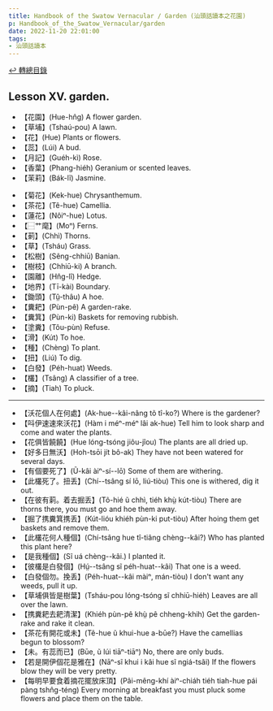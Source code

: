 ```yaml
---
title: Handbook of the Swatow Vernacular / Garden (汕頭話讀本之花園)
p: Handbook_of_the_Swatow_Vernacular/garden
date: 2022-11-20 22:01:00
tags: 
- 汕頭話讀本
---
```


[↩️ 轉總目錄](/Handbook_of_the_Swatow_Vernacular)

## Lesson XV. garden.

* 【花園】(Hue-hn̂g) A flower garden.
* 【草埔】(Tshaú-pou) A lawn.
* 【花】(Hue) Plants or flowers.
* 【蕊】(Lúi) A bud.
* 【月記】(Guéh-kì) Rose.
* 【香葉】(Phang-hiéh) Geranium or scented leaves.
* 【茉莉】(Bák-lĩ) Jasmine.
<!--more-->
* 【菊花】(Kek-hue) Chrysanthemum.
* 【茶花】(Tê-hue) Camellia.
* 【蓮花】(Nôiⁿ-hue) Lotus.
* 【⿱艹麾】(Moⁿ) Ferns.
* 【莿】(Chhì) Thorns.
* 【草】(Tsháu) Grass.
* 【松樹】(Sêng-chhiū) Banian.
* 【樹枝】(Chhiū-ki) A branch.
* 【園離】(Hn̂g-lî) Hedge.
* 【地界】(Tī-kài) Boundary.
* 【鋤頭】(Tṳ̂-thâu) A hoe.
* 【糞耙】(Pùn-pê) A garden-rake.
* 【糞箕】(Pùn-ki) Baskets for removing rubbish.
* 【塗糞】(Tôu-pùn) Refuse.
* 【滑】(Kút) To hoe.
* 【種】(Chèng) To plant.
* 【扭】(Liú) To dig.
* 【白發】(Péh-huat) Weeds.
* 【欉】(Tsâng) A classifier of a tree.
* 【摘】(Tiah) To pluck.

------

* 【沃花個人在何處】(Ak-hue--kâi-nâng tõ tî-ko?) Where is the gardener?
* 【呌伊速速來沃花】(Hàm i méⁿ-méⁿ lâi ak-hue) Tell him to look sharp and come and water the plants.
* 【花俱皆饒饒】(Hue lóng-tsóng jiôu-jîou) The plants are all dried up.
* 【好多日無沃】(Hoh-tsōi jít bô-ak) They have not been watered for several days.
* 【有個要死了】(Ũ-kâi àiⁿ-sí--lō) Some of them are withering.
* 【此欉死了。扭丢】(Chí--tsâng sí lō, liú-tiòu) This one is withered, dig it out.
* 【在彼有䓶。着去掘丢】(Tõ-hié ũ chhì, tiéh khṳ̀ kút-tiòu) There are thorns there, you must go and hoe them away.
* 【掘了携糞箕携丢】(Kút-lióu khiéh pùn-ki put-tiòu) After hoing them get baskets and remove them.
* 【此欉花何人種個】(Chí-tsâng hue tî-tiâng chèng--kâi?) Who has planted this plant here?
* 【是我種個】(Sĩ uá chèng--kâi.) I planted it.
* 【彼欉是白發個】(Hṳ́--tsâng sĩ péh-huat--kâi) That one is a weed.
* 【白發個勿。挽丢】(Péh-huat--kâi màiⁿ, mán-tiòu) I don't want any weeds, pull it up.
* 【草埔俱皆是樹葉】(Tsháu-pou lóng-tsóng sĩ chhiū-hiéh) Leaves are all over the lawn.
* 【携糞耙去耙清潔】(Khiéh pùn-pê khṳ̀ pê chheng-khih) Get the garden-rake and rake it clean.
* 【茶花有開花或未】(Tê-hue ũ khui-hue a-būe?) Have the camellias begun to blossom?
* 【未。有蕊而已】(Būe, ũ lúi tiāⁿ-tiāⁿ) No, there are only buds.
* 【若是開伊個花是雅在】(Nāⁿ-sĩ khui i kâi hue sĩ ngiá-tsãi) If the flowers blow they will be very pretty.
* 【每明早要食着摘花擺放床頂】(Pâi-mêng-khí àiⁿ-chiáh tiéh tiah-hue pái pàng tshn̂g-téng) Every morning at breakfast you must pluck some flowers and place them on the table.
